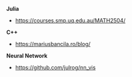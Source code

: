**Julia**
* https://courses.smp.uq.edu.au/MATH2504/

**C++**
* https://mariusbancila.ro/blog/

**Neural Network**
* https://github.com/julrog/nn_vis
